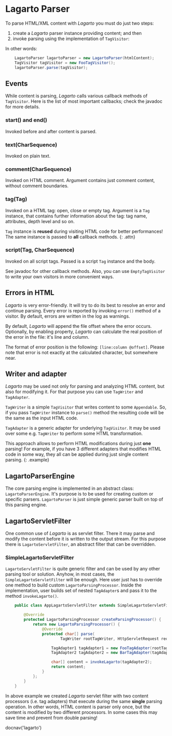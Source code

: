 # Lagarto Parser

To parse HTML/XML content with *Lagarto* you must do just two steps:

1.  create a *Lagarto* parser instance providing content; and then
2.  invoke parsing using the implementation of `TagVisitor`\:

In other words:

~~~~~ java
    LagartoParser lagartoParser = new LagartoParser(htmlContent);
    TagVisitor tagVisitor = new FooTagVisitor();
    lagartoParser.parse(tagVisitor);
~~~~~

## Events

While content is parsing, *Lagarto* calls various callback methods of
`TagVisitor`. Here is the list of most important callbacks; check the
javadoc for more details.

### start() and end()

Invoked before and after content is parsed.

### text(CharSequence)

Invoked on plain text.

### comment(CharSequence)

Invoked on HTML comment. Argument contains just comment content, without
comment boundaries.

### tag(Tag)

Invoked on a HTML tag: open, close or empty tag. Argument is a `Tag`
instance, that contains further information about the tag: tag name,
attributes, depth level and so on.

`Tag` instance is **reused** during visiting HTML code for better
performances! The same instance is passed to **all** callback methods.
{: .attn}

### script(Tag, CharSequence)

Invoked on all script tags. Passed is a script `Tag` instance and the
body.

See javadoc for other callback methods. Also, you can use
`EmptyTagVisitor` to write your own visitors in more convenient ways.

## Errors in HTML

*Lagarto* is very error-friendly. It will try to do its best to resolve
an error and continue parsing. Every error is reported by invoking
`error()` method of a visitor. By default, errors are written in the log
as warnings.

By default, *Lagarto* will append the file offset where the error
occurs. Optionally, by enabling property, *Lagarto* can calculate the
real position of the error in the file: it's line and column.

The format of error position is the following: `[line:column @offset]`.
Please note that error is not exactly at the calculated character, but
somewhere near.

## Writer and adapter

*Lagarto* may be used not only for parsing and analyzing HTML content,
but also for modifying it. For that purpose you can use `TagWriter` and
`TagAdapter`.

`TagWriter` is a simple `TagVisitor` that writes content to some
`Appendable`. So, if you pass `TagWriter` instance to `parse()` method
the resulting code will be the same as the input HTML code.

`TagAdapter` is a generic adapter for underlying `TagVisitor`. It may be
used over some e.g. `TagWriter` to perform some HTML transformation.

This approach allows to perform HTML modifications during just **one**
parsing! For example, if you have 3 different adapters that modifies
HTML code in some way, they all can be applied during just single
content parsing.
{: .example}

## LagartoParserEngine

The core parsing engine is implemented in an abstract class:
`LagartoParserEngine`. It's purpose is to be used for creating custom
or specific parsers. `LagartoParser` is just simple generic parser built
on top of this parsing engine.

## LagartoServletFilter

One common use of *Lagarto* is as servlet filter. There it may parse and
modify the content before it is written to the output stream. For this
purpose there is `LagartoServletFilter`, an abstract filter that can be
overridden.

### SimpleLagartoServletFilter

`LagartoServletFilter` is quite generic filter and can be used by any
other parsing tool or solution. Anyhow, in most cases, the
`SimpleLagartoServletFilter` will be enough. Here user just has to
override one method to build custom `LagartoParsingProcessor`. Inside
the implementation, user builds set of nested `TagAdapter`s and pass it
to the method `invokeLagarto()`.

~~~~~ java
    public class AppLagartoServletFilter extends SimpleLagartoServletFilter {

    	@Override
    	protected LagartoParsingProcessor createParsingProcessor() {
    		return new LagartoParsingProcessor() {
    			@Override
    			protected char[] parse(
                        TagWriter rootTagWriter, HttpServletRequest request) {

    				TagAdapter1 tagAdapter1 = new FooTagAdapter(rootTagWriter);
    				TagAdapter2 tagAdapter2 = new BarTagAdapter(tagAdapter1, request);

    				char[] content = invokeLagarto(tagAdapter2);
    				return content;
    			}
    		};
    	}
    }
~~~~~

In above example we created *Lagarto* servlet filter with two content
processors (i.e. tag adapters) that execute during the same **single**
parsing operation. In other words, HTML content is parser only once, but
the content is modified by two different processors. In some cases this
may save time and prevent from double parsing!

<js>docnav('lagarto')</js>